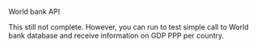 World bank API

This still not complete. However, you can run to test simple call to World bank database and receive information on GDP PPP per country.
